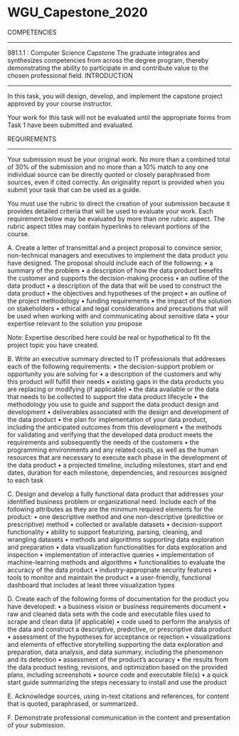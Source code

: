# WGU_Capestone_2020

COMPETENCIES
________________________________________
981.1.1 : Computer Science Capstone
The graduate integrates and synthesizes competencies from across the degree program, thereby demonstrating the ability to participate in and contribute value to the chosen professional field.
INTRODUCTION
________________________________________
In this task, you will design, develop, and implement the capstone project approved by your  course instructor.

Your work for this task will not be evaluated until the appropriate forms from Task 1 have been submitted and evaluated.

REQUIREMENTS
________________________________________
Your submission must be your original work. No more than a combined total of 30% of the submission and no more than a 10% match to any one individual source can be directly quoted or closely paraphrased from sources, even if cited correctly. An originality report is provided when you submit your task that can be used as a guide.

You must use the rubric to direct the creation of your submission because it provides detailed criteria that will be used to evaluate your work. Each requirement below may be evaluated by more than one rubric aspect. The rubric aspect titles may contain hyperlinks to relevant portions of the course.

A.   Create a letter of transmittal and a project proposal to convince senior, non-technical managers and executives to implement the data product you have designed. The proposal should include each  of the following:
•  a summary of the problem
•  a description of how the data product benefits the customer and supports the decision-making process
•  an outline of the data product
•  a description of the data that will be used to construct the data product
•  the objectives and hypotheses of the project
•  an outline of the project methodology
•  funding requirements
•  the impact of the solution on stakeholders
•  ethical and legal considerations and precautions that will be used when working with and communicating about sensitive data
•  your expertise relevant to the solution you propose

Note: Expertise described here could be real or hypothetical to fit the project topic you have created.

B.   Write an executive summary directed to IT professionals that addresses each  of the following requirements:
•  the decision-support problem or opportunity you are solving for
•  a description of the customers and why this product will fulfill their needs
•  existing gaps in the data products you are replacing or modifying (if applicable)
•  the data available or the data that needs to be collected to support the data product lifecycle
•  the methodology you use to guide and support the data product design and development
•  deliverables associated with the design and development of the data product
•  the plan for implementation of your data product, including the anticipated outcomes from this development
•  the methods for validating and verifying that the developed data product meets the requirements and subsequently the needs of the customers
•  the programming environments and any related costs, as well as the human resources that are necessary to execute each  phase in the development of the data product
•  a projected timeline, including milestones, start and end dates, duration for each  milestone, dependencies, and resources assigned to each  task

C.   Design and develop a fully functional data product that addresses your identified business problem or organizational need. Include each  of the following attributes as they are the minimum required elements for the product:
•  one descriptive method and one non-descriptive (predictive or prescriptive) method
•  collected or available datasets
•  decision-support functionality
•  ability to support featurizing, parsing, cleaning, and wrangling datasets
•  methods and algorithms supporting data exploration and preparation
•  data visualization functionalities for data exploration and inspection
•  implementation of interactive queries
•  implementation of machine-learning methods and algorithms 
•  functionalities to evaluate the accuracy of the data product
•  industry-appropriate security features
•  tools to monitor and maintain the product
•  a user-friendly, functional dashboard that includes at least  three visualization types

D.   Create each  of the following forms of documentation for the product you have developed:
•  a business vision or business requirements document
•  raw and cleaned data sets with the code and executable files used to scrape and clean data (if applicable)
•  code used to perform the analysis of the data and construct a descriptive, predictive, or prescriptive data product
•  assessment of the hypotheses for acceptance or rejection
•  visualizations and elements of effective storytelling supporting the data exploration and preparation, data analysis, and data summary, including the phenomenon and its detection
•  assessment of the product’s accuracy 
•  the results from the data product testing, revisions, and optimization based on the provided plans, including screenshots
•  source code and executable file(s)
•  a quick start guide summarizing the steps necessary to install and use the product

E.   Acknowledge sources, using in-text citations and references, for content that is quoted, paraphrased, or summarized.

F.   Demonstrate professional communication in the content and presentation of your submission.

